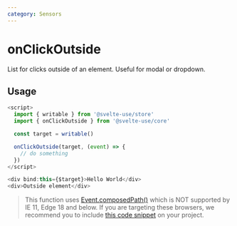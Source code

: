 ```yaml
---
category: Sensors
---
```


# onClickOutside

List for clicks outside of an element. Useful for modal or dropdown.

## Usage

```js
<script>
  import { writable } from '@svelte-use/store'
  import { onClickOutside } from '@svelte-use/core'

  const target = writable()

  onClickOutside(target, (event) => {
    // do something
  })
</script>

<div bind:this={$target}>Hello World</div>
<div>Outside element</div>
```

> This function uses [Event.composedPath()](https://developer.mozilla.org/en-US/docs/Web/API/Event/composedPath) which is NOT supported by IE 11, Edge 18 and below. If you are targeting these browsers, we recommend you to include [this code snippet](https://gist.github.com/sibbng/13e83b1dd1b733317ce0130ef07d4efd) on your project.

